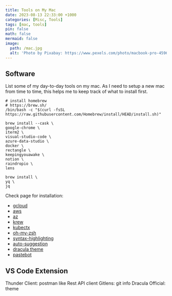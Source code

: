 ```yaml
---
title: Tools on My Mac
date: 2023-08-13 22:33:00 +1000
categories: [Misc, Tools]
tags: [mac, tools]
pin: false
math: false
mermaid: false
image:
  path: /mac.jpg
  alt: 'Photo by Pixabay: https://www.pexels.com/photo/macbook-pro-459653/'
---
```


## Software

List some of my day-to-day tools on my mac. As I need to setup a new mac from time to time, this helps me to keep track of what to install first.

``` shell
# install homebrew
# https://brew.sh/
/bin/bash -c "$(curl -fsSL https://raw.githubusercontent.com/Homebrew/install/HEAD/install.sh)"

brew install --cask \
google-chrome \
iterm2 \
visual-studio-code \
azure-data-studio \
docker \
rectangle \
keepingyouawake \
notion \
raindropio \
lens

brew install \
yq \
jq
```

Check page for installation:

- [gcloud](https://cloud.google.com/sdk/docs/install)
- [aws](https://docs.aws.amazon.com/cli/latest/userguide/getting-started-install.html)
- [az](https://learn.microsoft.com/en-us/cli/azure/install-azure-cli-macos)
- [krew](https://krew.sigs.k8s.io/docs/user-guide/setup/install/)
- [kubectx](https://github.com/ahmetb/kubectx#installation)
- [oh-my-zsh](https://ohmyz.sh/#install)
- [syntax-highlighting](https://github.com/zsh-users/zsh-syntax-highlighting)
- [auto-suggestion](https://github.com/zsh-users/zsh-autosuggestions)
- [dracula theme](https://draculatheme.com/iterm)
- [pastebot](https://tapbots.com/pastebot/)

## VS Code Extension

Thunder Client: postman like Rest API client
Gitlens: git info
Dracula Official: theme
